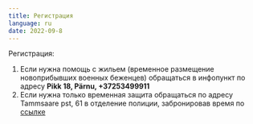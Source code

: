 ```yaml
---
title: Регистрация
language: ru
date: 2022-09-8
---
```

Регистрация:
  1. Если нужна помощь с жильем (временное размещение новоприбывших военных беженцев) обращаться в инфопункт по адресу **Pikk 18, Pärnu, +37253499911**
  2. Если нужна только временная защита обращаться по адресу Tammsaare pst, 61 в отделение полиции, забронировав время по [ссылке](https://broneering.politsei.ee/MakeReservation/SelectLocation?serviceId=KfOKmUSZpUehMDmMNGjpAA)

